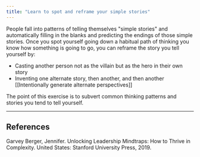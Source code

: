 ```yaml
---
title: "Learn to spot and reframe your simple stories"
---
```


People fall into patterns of telling themselves "simple stories" and automatically filling in the blanks and predicting the endings of those simple stories. Once you spot yourself going down a habitual path of thinking you know how something is going to go, you can reframe the story you tell yourself by:

- Casting another person not as the villain but as the hero in their own story
- Inventing one alternate story, then another, and then another [[Intentionally generate alternate perspectives]]

The point of this exercise is to subvert common thinking patterns and stories you tend to tell yourself.

---

## References

Garvey Berger, Jennifer. Unlocking Leadership Mindtraps: How to Thrive in Complexity. United States: Stanford University Press, 2019.

